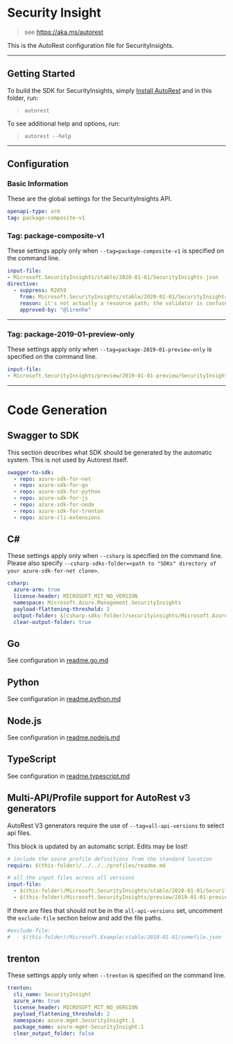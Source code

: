 # Security Insight

> see https://aka.ms/autorest

This is the AutoRest configuration file for SecurityInsights.

---

## Getting Started

To build the SDK for SecurityInsights, simply [Install AutoRest](https://aka.ms/autorest/install) and in this folder, run:

> `autorest`

To see additional help and options, run:

> `autorest --help`

---

## Configuration

### Basic Information

These are the global settings for the SecurityInsights API.

```yaml
openapi-type: arm
tag: package-composite-v1
```

### Tag: package-composite-v1

These settings apply only when `--tag=package-composite-v1` is specified on the command line.

```yaml $(tag) == 'package-composite-v1'
input-file:
- Microsoft.SecurityInsights/stable/2020-01-01/SecurityInsights.json
directive:
  - suppress: R2059
    from: Microsoft.SecurityInsights/stable/2020-01-01/SecurityInsights.json
    reason: it's not actually a resource path; the validator is confused because the LogAnalytics namespace is in the URI path.
    approved-by: "@lirenhe"
```

---

### Tag: package-2019-01-preview-only

These settings apply only when `--tag=package-2019-01-preview-only` is specified on the command line.

```yaml $(tag) == 'package-2019-01-preview-only'
input-file:
- Microsoft.SecurityInsights/preview/2019-01-01-preview/SecurityInsights.json
```

---

# Code Generation

## Swagger to SDK

This section describes what SDK should be generated by the automatic system.
This is not used by Autorest itself.

```yaml $(swagger-to-sdk)
swagger-to-sdk:
  - repo: azure-sdk-for-net
  - repo: azure-sdk-for-go
  - repo: azure-sdk-for-python
  - repo: azure-sdk-for-js
  - repo: azure-sdk-for-node
  - repo: azure-sdk-for-trenton
  - repo: azure-cli-extensions
```

## C#

These settings apply only when `--csharp` is specified on the command line.
Please also specify `--csharp-sdks-folder=<path to "SDKs" directory of your azure-sdk-for-net clone>`.

```yaml $(csharp)
csharp:
  azure-arm: true
  license-header: MICROSOFT_MIT_NO_VERSION
  namespace: Microsoft.Azure.Management.SecurityInsights
  payload-flattening-threshold: 2
  output-folder: $(csharp-sdks-folder)/securityinsights/Microsoft.Azure.Management.SecurityInsights/src/Generated
  clear-output-folder: true
```

## Go

See configuration in [readme.go.md](./readme.go.md)

## Python

See configuration in [readme.python.md](./readme.python.md)

## Node.js

See configuration in [readme.nodejs.md](./readme.nodejs.md)

## TypeScript

See configuration in [readme.typescript.md](./readme.typescript.md)

## Multi-API/Profile support for AutoRest v3 generators 

AutoRest V3 generators require the use of `--tag=all-api-versions` to select api files.

This block is updated by an automatic script. Edits may be lost!

``` yaml $(tag) == 'all-api-versions' /* autogenerated */
# include the azure profile definitions from the standard location
require: $(this-folder)/../../../profiles/readme.md

# all the input files across all versions
input-file:
  - $(this-folder)/Microsoft.SecurityInsights/stable/2020-01-01/SecurityInsights.json
  - $(this-folder)/Microsoft.SecurityInsights/preview/2019-01-01-preview/SecurityInsights.json

```

If there are files that should not be in the `all-api-versions` set, 
uncomment the  `exclude-file` section below and add the file paths.

``` yaml $(tag) == 'all-api-versions'
#exclude-file: 
#  - $(this-folder)/Microsoft.Example/stable/2010-01-01/somefile.json
```

## trenton

These settings apply only when `--trenton` is specified on the command line.

``` yaml $(trenton)
trenton:
  cli_name: SecurityInsight
  azure_arm: true
  license_header: MICROSOFT_MIT_NO_VERSION
  payload_flattening_threshold: 2
  namespace: azure.mgmt.SecurityInsight.1
  package_name: azure-mgmt-SecurityInsight.1
  clear_output_folder: false
```


